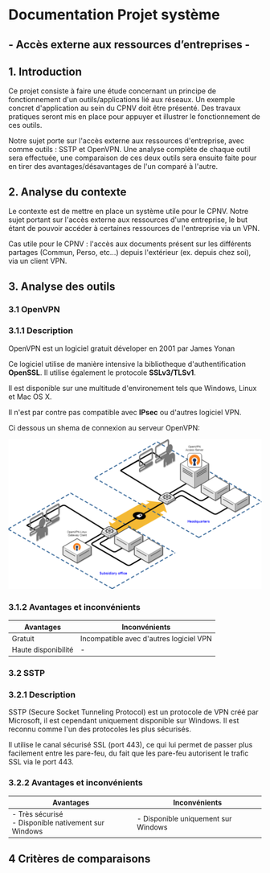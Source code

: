 # Documentation Projet système
## - Accès externe aux ressources d’entreprises -

## 1. Introduction

Ce projet consiste à faire une étude concernant un principe de fonctionnement d&#39;un outils/applications lié aux réseaux. Un exemple concret d&#39;application au sein du CPNV doit être présenté. Des travaux pratiques seront mis en place pour appuyer et illustrer le fonctionnement de ces outils.

Notre sujet porte sur l&#39;accès externe aux ressources d&#39;entreprise, avec comme outils : SSTP et OpenVPN. Une analyse complète de chaque outil sera effectuée, une comparaison de ces deux outils sera ensuite faite pour en tirer des avantages/désavantages de l&#39;un comparé à l&#39;autre.

## 2. Analyse du contexte

Le contexte est de mettre en place un système utile pour le CPNV. Notre sujet portant sur l&#39;accès externe aux ressources d&#39;une entreprise, le but étant de pouvoir accéder à certaines ressources de l&#39;entreprise via un VPN.

Cas utile pour le CPNV : l&#39;accès aux documents présent sur les différents partages (Commun, Perso, etc…) depuis l&#39;extérieur (ex. depuis chez soi), via un client VPN.

## 3. Analyse des outils

### 3.1 OpenVPN

### 3.1.1 Description

OpenVPN est un logiciel gratuit déveloper en 2001 par James Yonan

Ce logiciel utilise de manière intensive la bibliotheque d'authentification **OpenSSL**. Il utilise également le protocole **SSLv3/TLSv1**.

Il est disponible sur une multitude d'environement tels que Windows, Linux et Mac OS X.

Il n'est par contre pas compatible avec **IPsec** ou d'autres logiciel VPN.

Ci dessous un shema de connexion au serveur OpenVPN:

 ![](images\Layer-3-routing-diagram-1024x606.png)

### 3.1.2 Avantages et inconvénients

|Avantages|Inconvénients|
|---------|-------------|
|Gratuit|Incompatible avec d'autres logiciel VPN|
|Haute disponibilité|-

### 3.2 SSTP

### 3.2.1 Description

SSTP (Secure Socket Tunneling Protocol) est un protocole de VPN créé par Microsoft, il est cependant uniquement disponible sur Windows. Il est reconnu comme l&#39;un des protocoles les plus sécurisés.

Il utilise le canal sécurisé SSL (port 443), ce qui lui permet de passer plus facilement entre les pare-feu, du fait que les pare-feu autorisent le trafic SSL via le port 443.

### 3.2.2 Avantages et inconvénients

|Avantages|Inconvénients|
|---------|-------------|
|- Très sécurisé<br> - Disponible nativement sur Windows|- Disponible uniquement sur Windows|

## 4 Critères de comparaisons
